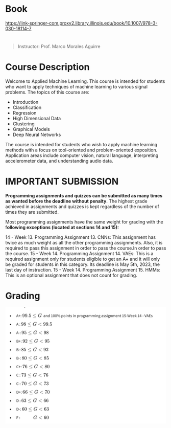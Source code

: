 # Book

https://link-springer-com.proxy2.library.illinois.edu/book/10.1007/978-3-030-18114-7

# 
> Instructor: Prof. Marco Morales Aguirre

# Course Description

Welcome to Applied Machine Learning. This course is intended for students who want to apply techniques of machine learning to various signal problems. The topics of this course are:

- Introduction
- Classification
- Regression
- High Dimensional Data
- Clustering
- Graphical Models
- Deep Neural Networks

The course is intended for students who wish to apply machine learning methods with a focus on tool-oriented and problem-oriented exposition. Application areas include computer vision, natural language, interpreting accelerometer data, and understanding audio data.

# IMPORTANT SUBMISSION

**Programming assignments and quizzes can be submitted as many times as wanted before the deadline without penalty**. The highest grade achieved in assignments and quizzes is kept regardless of the number of times they are submitted.

Most programming assignments have the same weight for grading with the f**ollowing exceptions (located at sections 14 and 15):**

14 - Week 13. Programming Assignment 13. CNNs: This assignment has twice as much weight as all the other programming assignments. Also, it is required to pass this assignment in order to pass the course.In order to pass the course.
15 - Week 14. Programming Assignment 14. VAEs: This is a required assignment only for students eligible to get an A+ and it will only be graded for students in this category. Its deadline is May 5th, 2023, the last day of instruction.
15 - Week 14. Programming Assignment 15. HMMs: This is an optional assignment that does not count for grading.

# Grading
![alt text](image.png)